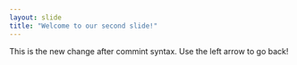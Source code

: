 ```yaml
---
layout: slide
title: "Welcome to our second slide!"
---
```

This is the new change after commint syntax.
Use the left arrow to go back!
